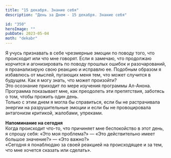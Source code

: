 ```yaml
---
title: "15 декабря. Знание себя"
description: "День за Днем - 15 декабря. Знание себя"

id: "350"
heroImage: ""
pubDate: 2023-05-04
moth: "dekabr"
---
```


Я учусь признавать в себе чрезмерные эмоции по поводу того, что происходит или
что мне говорят. Если я замечаю, что продолжаю корчится и агонизировать по
поводу прошлых ошибок и разочарований, я проанализирую свою реакцию и исправлю
ее. Подобным образом я избавлюсь от мыслей, пугающих меня тем, что может
случится в будущем. Как я могу знать, что может произойти?  
Это осознание приходит по мере изучения программы Ал-Анона. Программа
показывает мне, как преодолеть эти препятствия, заботясь о том, чтобы прожить
один день.  
Только с этим днем я могла бы справиться, если бы не растрачивала энергии на
разрушительные эмоции и если бы не провоцировала антагонизм критикой,
жалобами, упреками.

**Напоминание на сегодня**  
Когда происходит что-то, что причиняет мне беспокойство в этот день, я спрошу
себя: «Это моя проблема?» — «Это действительно имеет большое значение?» — «Это
важно?»  
«Сегодня я понаблюдаю за своей реакцией на происходящее и за тем, что мне
хочется сказать или сделать».
